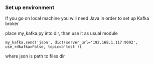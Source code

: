 ### Set up environment

If you go on local machine you will need Java in order to set up Kafka broker




place my_kafka.py into dir, than use it as usual module
```import mykafka
my_kafka.send('json', dict(server_url='192.168.1.117:9092', use_rdkafka=False, topic=b'test'))
```
where json is path to files dir
